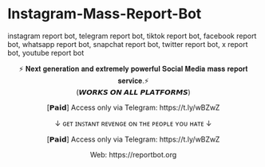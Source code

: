 # Instagram-Mass-Report-Bot
instagram report bot, telegram report bot, tiktok report bot, facebook report bot, whatsapp report bot, snapchat report bot, twitter report bot, x report bot, youtube report bot

<p align="center">⚡ 𝐍𝐞𝐱𝐭 𝐠𝐞𝐧𝐞𝐫𝐚𝐭𝐢𝐨𝐧 𝐚𝐧𝐝 𝐞𝐱𝐭𝐫𝐞𝐦𝐞𝐥𝐲 𝐩𝐨𝐰𝐞𝐫𝐟𝐮𝐥 𝐒𝐨𝐜𝐢𝐚𝐥 𝐌𝐞𝐝𝐢𝐚 𝐦𝐚𝐬𝐬 𝐫𝐞𝐩𝐨𝐫𝐭 𝐬𝐞𝐫𝐯𝐢𝐜𝐞.⚡<br>
(𝙒𝙊𝙍𝙆𝙎 𝙊𝙉 𝘼𝙇𝙇 𝙋𝙇𝘼𝙏𝙁𝙊𝙍𝙈𝙎) 

<p align="center">
[𝗣𝗮𝗶𝗱] Access only via Telegram: https://t.ly/wBZwZ
</p>

<p align="center">↓ ɢᴇᴛ ɪɴꜱᴛᴀɴᴛ ʀᴇᴠᴇɴɢᴇ ᴏɴ ᴛʜᴇ ᴘᴇᴏᴘʟᴇ ʏᴏᴜ ʜᴀᴛᴇ​ ↓
</p>

<p align="center">
[𝗣𝗮𝗶𝗱] Access only via Telegram: https://t.ly/wBZwZ
</p>

<p align="center">
Web: https://reportbot.org
</p>
